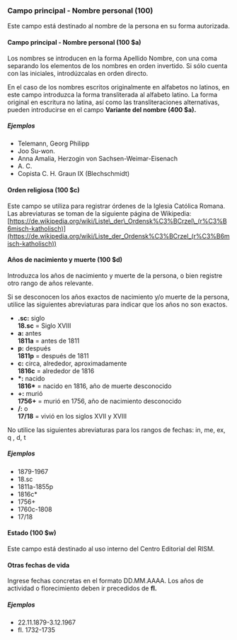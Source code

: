 ### Campo principal - Nombre personal (100)
Este campo está destinado al nombre de la persona en su forma autorizada.

#### Campo principal - Nombre personal (100 $a)
Los nombres se introducen en la forma Apellido Nombre, con una coma separando los elementos de los nombres en orden invertido. Si sólo cuenta con las iniciales, introdúzcalas en orden directo.

En el caso de los nombres escritos originalmente en alfabetos no latinos, en este campo introduzca la forma transliterada al alfabeto latino. La forma original en escritura no latina, así como las transliteraciones alternativas, pueden introducirse en el campo **Variante del nombre (400 $a).**

##### Ejemplos
- Telemann, Georg Philipp
- Joo Su-won.
- Anna Amalia, Herzogin von Sachsen-Weimar-Eisenach
- A. C.
- Copista C. H. Graun IX (Blechschmidt)

#### Orden religiosa (100 $c)
Este campo se utiliza para registrar órdenes de la Iglesia Católica Romana. Las abreviaturas se toman de la siguiente página de Wikipedia:
[https://de.wikipedia.org/wiki/Liste\_der\_Ordensk%C3%BCrzel\_(r%C3%B6misch-katholisch)](https://de.wikipedia.org/wiki/Liste_der_Ordensk%C3%BCrzel_(r%C3%B6misch-katholisch))

#### Años de nacimiento y muerte (100 $d)
Introduzca los años de nacimiento y muerte de la persona, o bien registre otro rango de años relevante.

Si se desconocen los años exactos de nacimiento y/o muerte de la persona, utilice las siguientes abreviaturas para indicar que los años no son exactos.

- **.sc:** siglo  
 **18.sc** = Siglo XVIII
- **a:** antes  
 **1811a** = antes de 1811
- **p:** después  
 **1811p** = después de 1811
- **c:** circa, alrededor, aproximadamente  
 **1816c** = alrededor de 1816
- **\*:** nacido  
 **1816\*** = nacido en 1816, año de muerte desconocido
- **+:** murió  
 **1756+** = murió en 1756, año de nacimiento desconocido
- **/:** o  
 **17/18** = vivió en los siglos XVII y XVIII

No utilice las siguientes abreviaturas para los rangos de fechas: in, me, ex, q , d, t

##### Ejemplos  
- 1879-1967  
- 18.sc  
- 1811a-1855p  
- 1816c\*  
- 1756+  
- 1760c-1808  
- 17/18

#### Estado (100 $w)
Este campo está destinado al uso interno del Centro Editorial del RISM.

#### Otras fechas de vida
Ingrese fechas concretas en el formato DD.MM.AAAA. Los años de actividad o florecimiento deben ir precedidos de **fl.**

##### Ejemplos
- 22.11.1879-3.12.1967
- fl. 1732-1735
